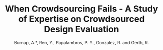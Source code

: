 ---
categories: paper
title: When Crowdsourcing Fails - A Study of Expertise on Crowdsourced Design Evaluation
author: Burnap, A.*, Ren, Y., Papalambros, P. Y., Gonzalez, R. and Gerth, R.
year: 2015
venue: ASME Journal of Mechanical Design, 137(3)
link: 
image:
note:
class: ml, design
---